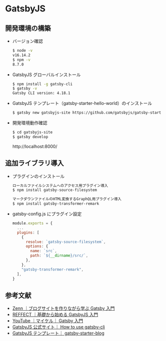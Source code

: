 # GatsbyJS

## 開発環境の構築

- バージョン確認

  ```sh
  $ node -v
  v16.14.2
  $ npm -v
  8.7.0
  ```

- GatsbyJS グローバルインストール

  ```sh
  $ npm install -g gatsby-cli
  $ gatsby -v
  Gatsby CLI version: 4.18.1
  ```

- GatsbyJS テンプレート（gatsby-starter-hello-world）のインストール

  ```sh
  $ gatsby new gatsbyjs-site https://github.com/gatsbyjs/gatsby-starter-hello-world
  ```

- 開発環境動作確認

  ```sh
  $ cd gatsbyjs-site
  $ gatsby develop
  ```

  http://localhost:8000/

## 追加ライブラリ導入

- プラグインのインストール

  ```sh
  ローカルファイルシステムへのアクセス用プラグイン導入
  $ npm install gatsby-source-filesystem

  マークダウンファイルのHTML変換するGraphQL用プラグイン導入
  $ npm install gatsby-transformer-remark
  ```

- gatsby-config.js にプラグイン設定

  ```js
  module.exports = {
    ...
    plugins: [
      {
        resolve: `gatsby-source-filesystem`,
        options: {
          name: `src`,
          path: `${__dirname}/src/`,
        },
      },
      "gatsby-transformer-remark",
    ],
  }
  ```

## 参考文献

- [Zenn ｜ブログサイトを作りながら学ぶ Gatsby 入門](https://zenn.dev/tomokiya/books/4b13342f6d878b93e06c)
- [REFFECT ｜基礎から始める GatsbyJS 入門](https://reffect.co.jp/react/gatsby-basic-tutorial-for-beginners#Blog_Starter)
- [YouTube ｜マイケル｜ Gatsby 入門](https://bit.ly/3PytG4m)
- [GatsbyJS 公式サイト｜ How to use gatsby-cli](https://www.gatsbyjs.com/docs/reference/gatsby-cli/)
- [GatsbyJS テンプレート｜ gatsby-starter-blog](https://www.gatsbyjs.com/starters/gatsbyjs/gatsby-starter-blog)
